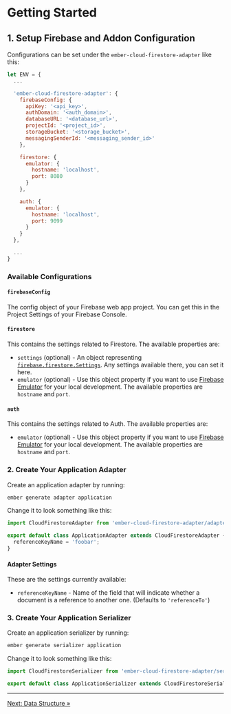 # Getting Started

## 1. Setup Firebase and Addon Configuration

Configurations can be set under the `ember-cloud-firestore-adapter` like this:

```javascript
let ENV = {
  ...

  'ember-cloud-firestore-adapter': {
    firebaseConfig: {
      apiKey: '<api_key>',
      authDomain: '<auth_domain>',
      databaseURL: '<database_url>',
      projectId: '<project_id>',
      storageBucket: '<storage_bucket>',
      messagingSenderId: '<messaging_sender_id>'
    },

    firestore: {
      emulator: {
        hostname: 'localhost',
        port: 8080
      }
    },

    auth: {
      emulator: {
        hostname: 'localhost',
        port: 9099
      }
    }
  },

  ...
}
```

### Available Configurations

#### `firebaseConfig`

The config object of your Firebase web app project. You can get this in the Project Settings of your Firebase Console.

#### `firestore`

This contains the settings related to Firestore. The available properties are:

- `settings` (optional) - An object representing [`firebase.firestore.Settings`](https://firebase.google.com/docs/reference/js/v8/firebase.firestore.Settings). Any settings available there, you can set it here.
- `emulator` (optional) - Use this object property if you want to use [Firebase Emulator](https://firebase.google.com/docs/emulator-suite) for your local development. The available properties are `hostname` and `port`.

#### `auth`

This contains the settings related to Auth. The available properties are:

- `emulator` (optional) - Use this object property if you want to use [Firebase Emulator](https://firebase.google.com/docs/emulator-suite) for your local development. The available properties are `hostname` and `port`.

### 2. Create Your Application Adapter

Create an application adapter by running:

```bash
ember generate adapter application
```

Change it to look something like this:

```javascript
import CloudFirestoreAdapter from 'ember-cloud-firestore-adapter/adapters/cloud-firestore';

export default class ApplicationAdapter extends CloudFirestoreAdapter {
  referenceKeyName = 'foobar';
}
```

#### Adapter Settings

These are the settings currently available:

  - `referenceKeyName` - Name of the field that will indicate whether a document is a reference to another one. (Defaults to `'referenceTo'`)

### 3. Create Your Application Serializer

Create an application serializer by running:

```bash
ember generate serializer application
```

Change it to look something like this:

```javascript
import CloudFirestoreSerializer from 'ember-cloud-firestore-adapter/serializers/cloud-firestore';

export default class ApplicationSerializer extends CloudFirestoreSerializer { }
```

---

[Next: Data Structure »](data-structure.md)
